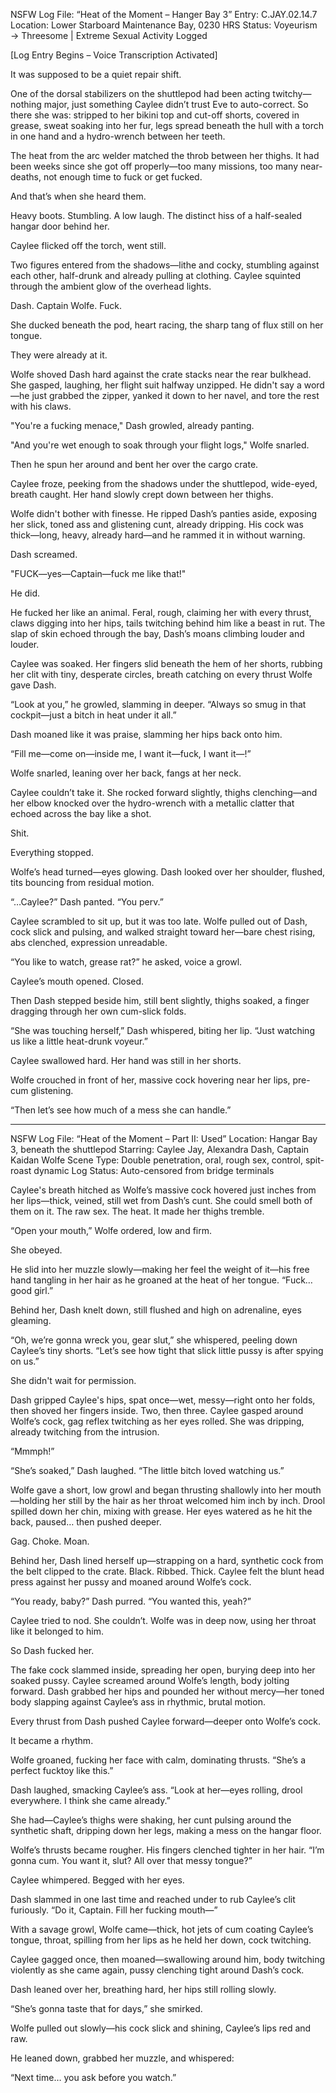 NSFW Log File: “Heat of the Moment – Hanger Bay 3”
Entry: C.JAY.02.14.7
Location: Lower Starboard Maintenance Bay, 0230 HRS
Status: Voyeurism → Threesome | Extreme Sexual Activity Logged

[Log Entry Begins – Voice Transcription Activated]

It was supposed to be a quiet repair shift.

One of the dorsal stabilizers on the shuttlepod had been acting twitchy—nothing major, just something Caylee didn’t trust Eve to auto-correct. So there she was: stripped to her bikini top and cut-off shorts, covered in grease, sweat soaking into her fur, legs spread beneath the hull with a torch in one hand and a hydro-wrench between her teeth.

The heat from the arc welder matched the throb between her thighs. It had been weeks since she got off properly—too many missions, too many near-deaths, not enough time to fuck or get fucked.

And that’s when she heard them.

Heavy boots. Stumbling. A low laugh. The distinct hiss of a half-sealed hangar door behind her.

Caylee flicked off the torch, went still.

Two figures entered from the shadows—lithe and cocky, stumbling against each other, half-drunk and already pulling at clothing. Caylee squinted through the ambient glow of the overhead lights.

Dash.
Captain Wolfe.
Fuck.

She ducked beneath the pod, heart racing, the sharp tang of flux still on her tongue.

They were already at it.

Wolfe shoved Dash hard against the crate stacks near the rear bulkhead. She gasped, laughing, her flight suit halfway unzipped. He didn't say a word—he just grabbed the zipper, yanked it down to her navel, and tore the rest with his claws.

"You're a fucking menace," Dash growled, already panting.

"And you're wet enough to soak through your flight logs," Wolfe snarled.

Then he spun her around and bent her over the cargo crate.

Caylee froze, peeking from the shadows under the shuttlepod, wide-eyed, breath caught. Her hand slowly crept down between her thighs.

Wolfe didn't bother with finesse. He ripped Dash’s panties aside, exposing her slick, toned ass and glistening cunt, already dripping. His cock was thick—long, heavy, already hard—and he rammed it in without warning.

Dash screamed.

"FUCK—yes—Captain—fuck me like that!"

He did.

He fucked her like an animal. Feral, rough, claiming her with every thrust, claws digging into her hips, tails twitching behind him like a beast in rut. The slap of skin echoed through the bay, Dash’s moans climbing louder and louder.

Caylee was soaked. Her fingers slid beneath the hem of her shorts, rubbing her clit with tiny, desperate circles, breath catching on every thrust Wolfe gave Dash.

“Look at you,” he growled, slamming in deeper. “Always so smug in that cockpit—just a bitch in heat under it all.”

Dash moaned like it was praise, slamming her hips back onto him.

“Fill me—come on—inside me, I want it—fuck, I want it—!”

Wolfe snarled, leaning over her back, fangs at her neck.

Caylee couldn’t take it. She rocked forward slightly, thighs clenching—and her elbow knocked over the hydro-wrench with a metallic clatter that echoed across the bay like a shot.

Shit.

Everything stopped.

Wolfe’s head turned—eyes glowing. Dash looked over her shoulder, flushed, tits bouncing from residual motion.

“…Caylee?” Dash panted. “You perv.”

Caylee scrambled to sit up, but it was too late. Wolfe pulled out of Dash, cock slick and pulsing, and walked straight toward her—bare chest rising, abs clenched, expression unreadable.

“You like to watch, grease rat?” he asked, voice a growl.

Caylee’s mouth opened. Closed.

Then Dash stepped beside him, still bent slightly, thighs soaked, a finger dragging through her own cum-slick folds.

“She was touching herself,” Dash whispered, biting her lip. “Just watching us like a little heat-drunk voyeur.”

Caylee swallowed hard. Her hand was still in her shorts.

Wolfe crouched in front of her, massive cock hovering near her lips, pre-cum glistening.

“Then let’s see how much of a mess she can handle.”

---

NSFW Log File: “Heat of the Moment – Part II: Used”
Location: Hangar Bay 3, beneath the shuttlepod
Starring: Caylee Jay, Alexandra Dash, Captain Kaidan Wolfe
Scene Type: Double penetration, oral, rough sex, control, spit-roast dynamic
Log Status: Auto-censored from bridge terminals

Caylee's breath hitched as Wolfe’s massive cock hovered just inches from her lips—thick, veined, still wet from Dash’s cunt. She could smell both of them on it. The raw sex. The heat. It made her thighs tremble.

“Open your mouth,” Wolfe ordered, low and firm.

She obeyed.

He slid into her muzzle slowly—making her feel the weight of it—his free hand tangling in her hair as he groaned at the heat of her tongue. “Fuck… good girl.”

Behind her, Dash knelt down, still flushed and high on adrenaline, eyes gleaming.

“Oh, we’re gonna wreck you, gear slut,” she whispered, peeling down Caylee’s tiny shorts. “Let’s see how tight that slick little pussy is after spying on us.”

She didn't wait for permission.

Dash gripped Caylee's hips, spat once—wet, messy—right onto her folds, then shoved her fingers inside. Two, then three. Caylee gasped around Wolfe’s cock, gag reflex twitching as her eyes rolled. She was dripping, already twitching from the intrusion.

“Mmmph!”

“She’s soaked,” Dash laughed. “The little bitch loved watching us.”

Wolfe gave a short, low growl and began thrusting shallowly into her mouth—holding her still by the hair as her throat welcomed him inch by inch. Drool spilled down her chin, mixing with grease. Her eyes watered as he hit the back, paused… then pushed deeper.

Gag. Choke. Moan.

Behind her, Dash lined herself up—strapping on a hard, synthetic cock from the belt clipped to the crate. Black. Ribbed. Thick. Caylee felt the blunt head press against her pussy and moaned around Wolfe’s cock.

“You ready, baby?” Dash purred. “You wanted this, yeah?”

Caylee tried to nod. She couldn’t. Wolfe was in deep now, using her throat like it belonged to him.

So Dash fucked her.

The fake cock slammed inside, spreading her open, burying deep into her soaked pussy. Caylee screamed around Wolfe’s length, body jolting forward. Dash grabbed her hips and pounded her without mercy—her toned body slapping against Caylee’s ass in rhythmic, brutal motion.

Every thrust from Dash pushed Caylee forward—deeper onto Wolfe’s cock.

It became a rhythm.

Wolfe groaned, fucking her face with calm, dominating thrusts. “She’s a perfect fucktoy like this.”

Dash laughed, smacking Caylee’s ass. “Look at her—eyes rolling, drool everywhere. I think she came already.”

She had—Caylee’s thighs were shaking, her cunt pulsing around the synthetic shaft, dripping down her legs, making a mess on the hangar floor.

Wolfe’s thrusts became rougher. His fingers clenched tighter in her hair. “I’m gonna cum. You want it, slut? All over that messy tongue?”

Caylee whimpered. Begged with her eyes.

Dash slammed in one last time and reached under to rub Caylee’s clit furiously. “Do it, Captain. Fill her fucking mouth—”

With a savage growl, Wolfe came—thick, hot jets of cum coating Caylee’s tongue, throat, spilling from her lips as he held her down, cock twitching.

Caylee gagged once, then moaned—swallowing around him, body twitching violently as she came again, pussy clenching tight around Dash’s cock.

Dash leaned over her, breathing hard, her hips still rolling slowly.

“She’s gonna taste that for days,” she smirked.

Wolfe pulled out slowly—his cock slick and shining, Caylee’s lips red and raw.

He leaned down, grabbed her muzzle, and whispered:

“Next time… you ask before you watch.”
